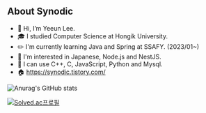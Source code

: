 ## About Synodic

- 👋 Hi, I’m Yeeun Lee.  
- 🎓 I studied Computer Science at Hongik University.   
- ✏️ I'm currently learning Java and Spring at SSAFY. (2023/01~)
- 🌱 I'm interested in Japanese, Node.js and NestJS.  
- 💪 I can use C++, C, JavaScript, Python and Mysql.
- 🏠 https://synodic.tistory.com/

![Anurag's GitHub stats](https://github-readme-stats.vercel.app/api?username=synodical&show_icons=true&theme=great-gatsby)

[![Solved.ac프로필](http://mazassumnida.wtf/api/v2/generate_badge?boj=akinakamori)](https://solved.ac/akinakamori)
